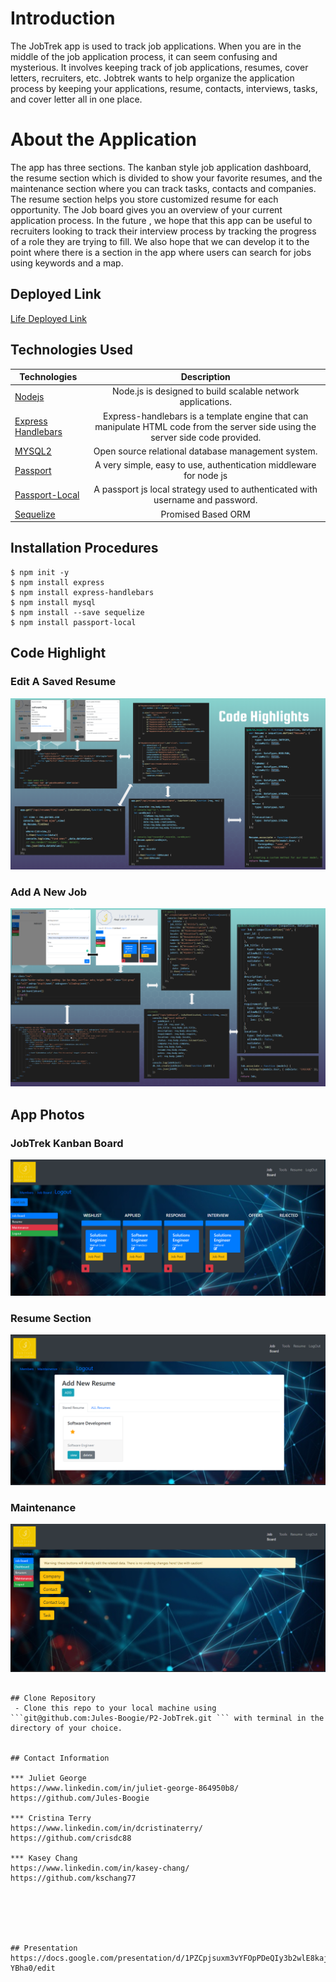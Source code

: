 # Introduction

The JobTrek app is used to track job applications. When you are in the middle of the job application process, it can seem confusing and mysterious. It involves keeping track of job applications, resumes, cover letters, recruiters, etc. Jobtrek wants to help organize the application process by keeping your applications, resume, contacts, interviews, tasks, and cover letter all in one place. 



# About the Application
 The app has three sections. The kanban style job application dashboard, the resume section which is divided to show your favorite resumes, and the maintenance section where you can track tasks, contacts and companies. The resume section helps you store customized resume for each opportunity. The Job board gives you an overview of your current application process. In the future , we hope that this app can be useful to recruiters looking to track their interview process by tracking the progress of a role they are trying to fill. We also hope that we can develop it to the point where there is a section in the app where users can search for jobs using keywords and a map. 
 
 ## Deployed Link

[Life Deployed Link](https://jobtrek.herokuapp.com/)


## Technologies Used
| Technologies | Description  |
|---------------------------------------------------------------------------|:------------------------------------------------------------------------------------------------------------------:|
| [Nodejs](https://nodejs.org/en/docs/)                                     |             Node.js is designed to build scalable network applications.                 |
| [Express Handlebars](https://www.npmjs.com/package/express-handlebars)                |  Express-handlebars is a template engine that can manipulate HTML code from the server side using the server side code provided.                   |
| [MYSQL2](https://www.mysql.com/)                              |           Open source relational database management system.              |
| [Passport](http://www.passportjs.org/)                              | A very simple, easy to use, authentication middleware for node js                       |
| [Passport-Local](http://www.passportjs.org/packages/passport-local/)                              |     A passport js local strategy used to authenticated with username and password.               |
| [Sequelize](https://sequelize.org/)                              |           Promised Based ORM            |

## Installation Procedures
```
$ npm init -y 
$ npm install express
$ npm install express-handlebars
$ npm install mysql
$ npm install --save sequelize
$ npm install passport-local
```

## Code Highlight

### Edit A Saved Resume
![App Photo](https://github.com/Jules-Boogie/P2-JobTrek/blob/master/assets/Capture4.PNG)


### Add A New Job 
![App Photo](https://github.com/Jules-Boogie/P2-JobTrek/blob/master/assets/Capture5.PNG)

## App Photos

### JobTrek Kanban Board
![App Photo](https://github.com/Jules-Boogie/P2-JobTrek/blob/master/assets/Capture.PNG)


### Resume Section
![App Photo](https://github.com/Jules-Boogie/P2-JobTrek/blob/master/assets/Capture1.PNG)


### Maintenance
![App Photo](https://github.com/Jules-Boogie/P2-JobTrek/blob/master/assets/Capture3.PNG)





```

## Clone Repository
 - Clone this repo to your local machine using ```git@github.com:Jules-Boogie/P2-JobTrek.git ``` with terminal in the directory of your choice. 


## Contact Information

*** Juliet George   
https://www.linkedin.com/in/juliet-george-864950b8/
https://github.com/Jules-Boogie 

*** Cristina Terry
https://www.linkedin.com/in/dcristinaterry/
https://github.com/crisdc88

*** Kasey Chang
https://www.linkedin.com/in/kasey-chang/
https://github.com/kschang77






## Presentation 
https://docs.google.com/presentation/d/1PZCpjsuxm3vYFOpPDeQIy3b2wlE8kajOf75s0-YBha0/edit
